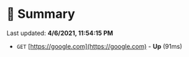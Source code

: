 # 📖 Summary
Last updated: **4/6/2021, 11:54:15 PM**

- `GET` [https://google.com](https://google.com) - **Up** (91ms)
